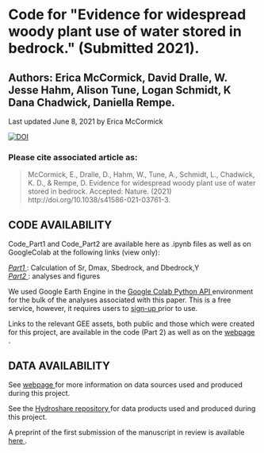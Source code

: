 # Code for "Evidence for widespread woody plant use of water stored in bedrock." (Submitted 2021). 

## Authors: Erica McCormick, David Dralle, W. Jesse Hahm, Alison Tune, Logan Schmidt, K Dana Chadwick, Daniella Rempe.

Last updated June 8, 2021 by Erica McCormick

<a href="https://zenodo.org/badge/latestdoi/357586333"><img src="https://zenodo.org/badge/357586333.svg" alt="DOI"></a>


### Please cite associated article as:
<blockquote> McCormick, E., Dralle, D., Hahm, W., Tune, A., Schmidt, L., Chadwick, K. D., & Rempe, D. Evidence for widespread woody plant use of water stored in bedrock. Accepted: Nature. (2021) http://doi.org/10.1038/s41586-021-03761-3.</blockquote>


## **CODE AVAILABILITY**

Code_Part1 and Code_Part2 are available here as .ipynb files as well as on GoogleColab at the following links (view only):

*<a href = "https://colab.research.google.com/drive/1g2pYqrG8hdfIFOz_usI6JHb4BkwR8bxM?usp=sharing"> Part1 </a>*: Calculation of Sr, Dmax, Sbedrock, and Dbedrock,Y <br>
*<a href = "https://colab.research.google.com/drive/1zkYPtBW-og_P76bxtsqWl62ftXZQ9INr?usp=sharing"> Part2 </a>*: analyses and figures

We used Google Earth Engine in the <a href = "https://colab.research.google.com/">Google Colab </a><a href = "https://developers.google.com/earth-engine/guides/python_install">Python API </a>environment for the bulk of the analyses associated with this paper. This is a free service, however, it requires users to <a href = "https://earthengine.google.com/new_signup/">sign-up </a>prior to use.

Links to the relevant GEE assets, both public and those which were created for this project, are available in the code (Part 2) as well as on the <a href = "https://erica-mccormick.github.io/widespread-bedrock-water-use/"> webpage </a>.

## **DATA AVAILABILITY**

See <a href = "https://erica-mccormick.github.io/widespread-bedrock-water-use/"> webpage </a> for more information on data sources used and produced during this project.

See the <a href = "https://doi.org/10.4211/hs.a2f0d5fd10f14cd189a3465f72cba6f3"> Hydroshare repository </a> for data products used and produced during this project.

A preprint of the first submission of the manuscript in review is available <a href = "https://www.researchsquare.com/article/rs-138459/v1"> here </a>.




